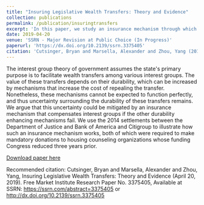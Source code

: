 ```yaml
---
title: "Insuring Legislative Wealth Transfers: Theory and Evidence"
collection: publications
permalink: /publication/insuringtransfers
excerpt: 'In this paper, we study an insurance mechanism through which special interest groups are able to maintain wealth transfers after their funding is reduced through legislative means. We illustrate this by examining large-scale mandatory donations which major banks made to housing counseling organizations whose funding Congress reduced three years prior.'
date: 2019-04-20
venue: 'SSRN - Major Revision at Public Choice (In Progress)'
paperurl: 'https://dx.doi.org/10.2139/ssrn.3375405'
citation: 'Cutsinger, Bryan and Marsella, Alexander and Zhou, Yang (2010). &quot;Insuring Legislative Wealth Transfers: Theory and Evidence.&quot; <i>Available at SSRN</i>. '
---
```

The interest group theory of government assumes the state's primary purpose is to facilitate wealth transfers among various interest groups. The value of these transfers depends on their durability, which can be increased by mechanisms that increase the cost of repealing the transfer. Nonetheless, these mechanisms cannot be expected to function perfectly, and thus uncertainty surrounding the durability of these transfers remains. We argue that this uncertainty could be mitigated by an insurance mechanism that compensates interest groups if the other durability enhancing mechanisms fail. We use the 2014 settlements between the Department of Justice and Bank of America and Citigroup to illustrate how such an insurance mechanism works, both of which were required to make mandatory donations to housing counseling organizations whose funding Congress reduced three years prior. 

[Download paper here](https://deliverypdf.ssrn.com/delivery.php?ID=529106093087074011123064083005008126029069029053059024023107083010119071109096108023033010062037057098105108091093123107007006005049053081003084111120119116126070001049002007025122115091118076019095099094069085071028113074015028085085083097079113007066&EXT=pdf&INDEX=TRUE)

Recommended citation:  Cutsinger, Bryan and Marsella, Alexander and Zhou, Yang, Insuring Legislative Wealth Transfers: Theory and Evidence (April 20, 2019). Free Market Institute Research Paper No. 3375405, Available at SSRN: https://ssrn.com/abstract=3375405 or http://dx.doi.org/10.2139/ssrn.3375405 
